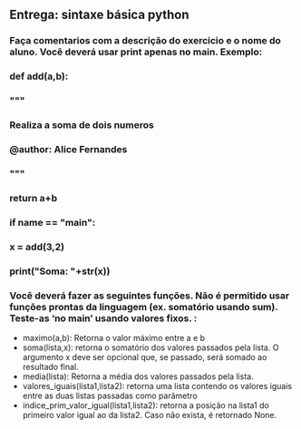 ## Entrega: sintaxe básica python
### Faça comentarios com a descrição do exercicio e o nome do aluno. Você deverá usar print apenas no main. Exemplo: 

### def add(a,b):
###  """
###  Realiza a soma de dois numeros
###  @author: Alice Fernandes
###  """
###  return a+b

### if __name__ == "__main__":
###  x = add(3,2)
###  print("Soma: "+str(x))
### Você deverá fazer as seguintes funções. Não é permitido usar funções prontas da linguagem (ex. somatório usando sum). Teste-as ‘no main’ usando valores fixos. :

* maximo(a,b): Retorna o valor máximo entre a e b
* soma(lista,x): retorna o somatório dos valores passados pela lista. O argumento x deve ser opcional que, se passado, será somado ao resultado final.
* media(lista): Retorna a média dos valores passados pela lista.
* valores_iguais(lista1,lista2): retorna uma lista contendo os valores iguais entre as duas listas passadas como parâmetro
* indice_prim_valor_igual(lista1,lista2): retorna a posição na lista1 do primeiro valor igual ao da lista2. Caso não exista, é retornado None.